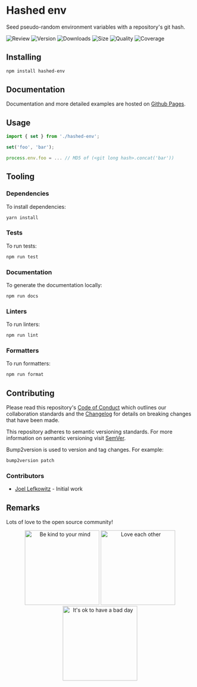 # Hashed env

Seed pseudo-random environment variables with a repository's git hash.

![Review](https://img.shields.io/github/actions/workflow/status/JoelLefkowitz/hashed-env/review.yml)
![Version](https://img.shields.io/npm/v/hashed-env)
![Downloads](https://img.shields.io/npm/dw/hashed-env)
![Size](https://img.shields.io/bundlephobia/min/hashed-env)
![Quality](https://img.shields.io/codacy/grade/14dda3ed73cc47cca315d9582ce93fb7)
![Coverage](https://img.shields.io/codacy/coverage/14dda3ed73cc47cca315d9582ce93fb7)

## Installing

```bash
npm install hashed-env
```

## Documentation

Documentation and more detailed examples are hosted on [Github Pages](https://joellefkowitz.github.io/hashed-env).

## Usage

```ts
import { set } from './hashed-env';

set('foo', 'bar');

process.env.foo = ... // MD5 of (<git long hash>.concat('bar'))
```

## Tooling

### Dependencies

To install dependencies:

```bash
yarn install
```

### Tests

To run tests:

```bash
npm run test
```

### Documentation

To generate the documentation locally:

```bash
npm run docs
```

### Linters

To run linters:

```bash
npm run lint
```

### Formatters

To run formatters:

```bash
npm run format
```

## Contributing

Please read this repository's [Code of Conduct](CODE_OF_CONDUCT.md) which outlines our collaboration standards and the [Changelog](CHANGELOG.md) for details on breaking changes that have been made.

This repository adheres to semantic versioning standards. For more information on semantic versioning visit [SemVer](https://semver.org).

Bump2version is used to version and tag changes. For example:

```bash
bump2version patch
```

### Contributors

- [Joel Lefkowitz](https://github.com/joellefkowitz) - Initial work

## Remarks

Lots of love to the open source community!

<div align='center'>
    <img width=200 height=200 src='https://media.giphy.com/media/osAcIGTSyeovPq6Xph/giphy.gif' alt='Be kind to your mind' />
    <img width=200 height=200 src='https://media.giphy.com/media/KEAAbQ5clGWJwuJuZB/giphy.gif' alt='Love each other' />
    <img width=200 height=200 src='https://media.giphy.com/media/WRWykrFkxJA6JJuTvc/giphy.gif' alt="It's ok to have a bad day" />
</div>
